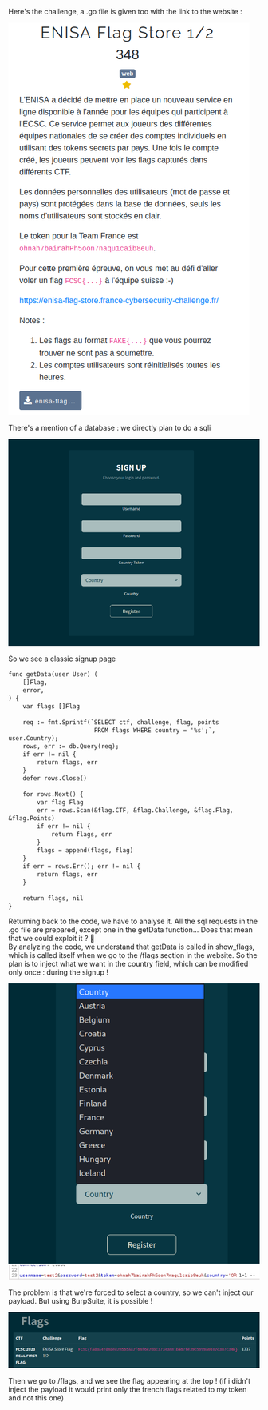 Here's the challenge, a .go file is given too with the link to the website :  

![1-0](1-0.png)  

There's a mention of a database : we directly plan to do a sqli

![1-1](1-1.png)  

So we see a classic signup page  

```
func getData(user User) (
    []Flag,
    error,
) {
    var flags []Flag

    req := fmt.Sprintf(`SELECT ctf, challenge, flag, points
                        FROM flags WHERE country = '%s';`, user.Country);
    rows, err := db.Query(req);
    if err != nil {
        return flags, err
    }
    defer rows.Close()

    for rows.Next() {
        var flag Flag
        err = rows.Scan(&flag.CTF, &flag.Challenge, &flag.Flag, &flag.Points)
        if err != nil {
            return flags, err
        }
        flags = append(flags, flag)
    }
    if err = rows.Err(); err != nil {
        return flags, err
    }

    return flags, nil
}
```

Returning back to the code, we have to analyse it. All the sql requests in the .go file are prepared, except one in the getData function... Does that mean that we could exploit it ? 👀  
By analyzing the code, we understand that getData is called in show_flags, which is called itself when we go to the /flags section in the website. So the plan is to inject what we want in the country field, which can be modified only once : during the signup !  

![1-1.5](1-1.5.png) 
![1-2](1-2.png) 

The problem is that we're forced to select a country, so we can't inject our payload. But using BurpSuite, it is possible !

![1-3](1-3.png)  

Then we go to /flags, and we see the flag appearing at the top ! (if i didn't inject the payload it would print only the french flags related to my token and not this one)

